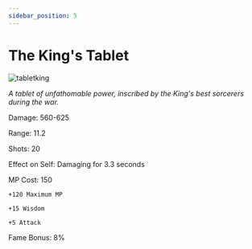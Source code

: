 ```yaml
---
sidebar_position: 5
---
```


# The King's Tablet

![tabletking](https://vwiki.valorserver.com/api/item/picture/the%20king's%20tablet)

<i>A tablet of unfathomable power, inscribed by the King's best sorcerers during the war.</i>

Damage: 560-625

Range: 11.2

Shots: 20

Effect on Self: Damaging for 3.3 seconds

MP Cost: 150

    +120 Maximum MP
    
    +15 Wisdom
    
    +5 Attack

Fame Bonus: 8%
